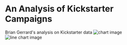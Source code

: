 # An Analysis of Kickstarter Campaigns
Brian Gerrard's analysis on Kickstarter data 
![chart image](https://user-images.githubusercontent.com/75700317/107303229-abf5bf00-6a4c-11eb-9084-0c7650ac952d.png)
![line chart image](https://user-images.githubusercontent.com/75700317/107303238-b1eba000-6a4c-11eb-91c2-1a1ca111cde4.png)
